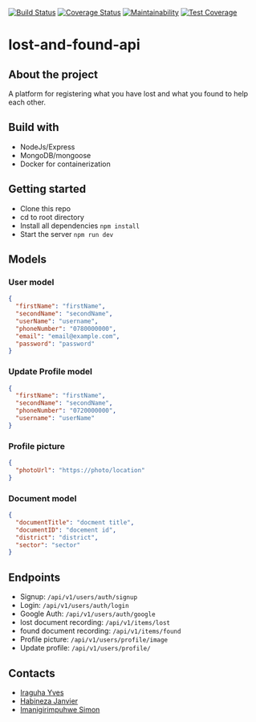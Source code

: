 [![Build Status](https://travis-ci.com/YvesIraguha/lost-and-found-api.svg?branch=develop)](https://travis-ci.com/YvesIraguha/lost-and-found-api)
[![Coverage Status](https://coveralls.io/repos/github/YvesIraguha/lost-and-found-api/badge.svg)](https://coveralls.io/github/YvesIraguha/lost-and-found-api)
[![Maintainability](https://api.codeclimate.com/v1/badges/0dae901bbd05b9beb243/maintainability)](https://codeclimate.com/github/YvesIraguha/lost-and-found-api/maintainability)
[![Test Coverage](https://api.codeclimate.com/v1/badges/0dae901bbd05b9beb243/test_coverage)](https://codeclimate.com/github/YvesIraguha/lost-and-found-api/test_coverage)

# lost-and-found-api

## About the project

A platform for registering what you have lost and what you found to help each other.

## Build with

- NodeJs/Express
- MongoDB/mongoose
- Docker for containerization

## Getting started

- Clone this repo
- cd to root directory
- Install all dependencies `npm install`
- Start the server `npm run dev`

## Models

### User model

```json
{
  "firstName": "firstName",
  "secondName": "secondName",
  "userName": "username",
  "phoneNumber": "0780000000",
  "email": "email@example.com",
  "password": "password"
}
```

### Update Profile model

```json
{
  "firstName": "firstName",
  "secondName": "secondName",
  "phoneNumber": "0720000000",
  "username": "userName"
}
```

### Profile picture

```json
{
  "photoUrl": "https://photo/location"
}
```

### Document model

```json
{
  "documentTitle": "docment title",
  "documentID": "docement id",
  "district": "district",
  "sector": "sector"
}
```

## Endpoints

- Signup: `/api/v1/users/auth/signup`
- Login: `/api/v1/users/auth/login`
- Google Auth: `/api/v1/users/auth/google`
- lost document recording: `/api/v1/items/lost`
- found document recording: `/api/v1/items/found`
- Profile picture: `/api/v1/users/profile/image`
- Update profile: `/api/v1/users/profile/`

## Contacts

- [Iraguha Yves](https://github.com/YvesIraguha)
- [Habineza Janvier](https://github.com/Habinezajanvier)
- [Imanigirimpuhwe Simon](https://github.com/SimonImanigirimpuhwe)
